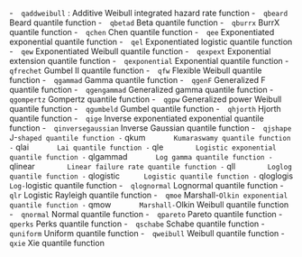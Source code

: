 -`	qaddweibull`	:	Additive Weibull integrated hazard rate function
-`	qbeard`		Beard quantile function
-`	qbetad`		Beta quantile function
-`	qburrx`		BurrX quantile function
-`	qchen`		Chen quantile function
-`	qee`		Exponentiated exponential quantile function
-`	qel`		Exponentiated logistic quantile function
-`	qew`		Exponentiated Weibull quantile function
-`	qexpext`		Exponential extension quantile function
-`	qexponential`		Exponential quantile function
-`	qfrechet`		Gumbel II quantile function
-`	qfw`		Flexible Weibull quantile function
-`	qgammad`		Gamma quantile function
-`	qgenF`		Generalized F quantile function
-`	qgengammad`		Generalized gamma quantile function
-`	qgompertz`		Gompertz quantile function
-`	qgpw`		Generalized power Weibull quantile function
-`	qgumbeld`		Gumbel quantile function
-`	qhjorth`		Hjorth quantile function
-`	qige`		Inverse exponentiated exponential quantile function
-`	qinversegaussian`		Inverse Gaussian quantile function
-`	qjshape`		J-`shaped quantile function
-`	qkum`		Kumaraswamy quantile function
-`	qlai`		Lai quantile function
-`	qle`		Logistic exponential quantile function
-`	qlgammad`		Log gamma quantile function
-`	qlinear`		Linear failure rate quantile function
-`	qll`		Loglog quantile function
-`	qlogistic`		Logistic quantile function
-`	qloglogis`		Log-`logistic quantile function
-`	qlognormal`		Lognormal quantile function
-`	qlr`		Logistic Rayleigh quantile function
-`	qmoe`		Marshall-`Olkin exponential quantile function
-`	qmow`		Marshall-`Olkin Weibull quantile function
-`	qnormal`		Normal quantile function
-`	qpareto`		Pareto quantile function
-`	qperks`		Perks quantile function
-`	qschabe`		Schabe quantile function
-`	quniform`		Uniform quantile function
-`	qweibull`		Weibull quantile function
-`	qxie`		Xie quantile function
